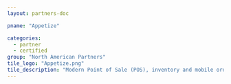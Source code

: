 ```yaml
---
layout: partners-doc

pname: "Appetize"

categories: 
  - partner
  - certified
group: "North American Partners"
tile_logo: "Appetize.png"
tile_description: "Modern Point of Sale (POS), inventory and mobile ordering platform."
---
```

